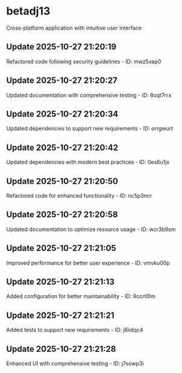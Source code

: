 # betadj13
Cross-platform application with intuitive user interface

## Update 2025-10-27 21:20:19
Refactored code following security guidelines - ID: mwz5xap0


## Update 2025-10-27 21:20:27
Updated documentation with comprehensive testing - ID: 8oqt7rrx


## Update 2025-10-27 21:20:34
Updated dependencies to support new requirements - ID: orrgwurt


## Update 2025-10-27 21:20:42
Updated dependencies with modern best practices - ID: 0es6u1jx


## Update 2025-10-27 21:20:50
Refactored code for enhanced functionality - ID: nc5p3ncr


## Update 2025-10-27 21:20:58
Updated documentation to optimize resource usage - ID: wcr3b9sm


## Update 2025-10-27 21:21:05
Improved performance for better user experience - ID: vmvku00p


## Update 2025-10-27 21:21:13
Added configuration for better maintainability - ID: 9ccrt0lm


## Update 2025-10-27 21:21:21
Added tests to support new requirements - ID: j6iidqc4


## Update 2025-10-27 21:21:28
Enhanced UI with comprehensive testing - ID: j7sowp3i

